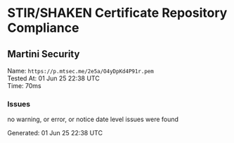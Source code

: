 # STIR/SHAKEN Certificate Repository Compliance

## Martini Security

Name: `https://p.mtsec.me/2e5a/O4yDpKd4P91r.pem`\
Tested At: 01 Jun 25 22:38 UTC\
Time: 70ms

### Issues

no warning, or error, or notice date level issues were found

Generated: 01 Jun 25 22:38 UTC